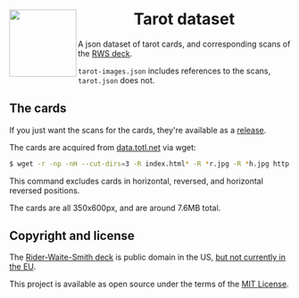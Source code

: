 <center>
<img align="left" src="http://data.totl.net/tarot-rwcs-images/m00.jpg" height="120">
<h1>Tarot dataset</h1>
</center>

A json dataset of tarot cards, and corresponding scans of the [RWS deck][0].

`tarot-images.json` includes references to the scans, `tarot.json` does not.

## The cards
If you just want the scans for the cards, they're available as a [release][2].

The cards are acquired from [data.totl.net](http://data.totl.net/) via wget:
```sh
$ wget -r -np -nH --cut-dirs=3 -R index.html* -R *r.jpg -R *h.jpg http://data.totl.net/tarot-rwcs-images/
```
This command excludes cards in horizontal, reversed, and horizontal reversed positions.

The cards are all 350x600px, and are around 7.6MB total.

## Copyright and license
The [Rider-Waite-Smith deck][0] is public domain in the US, [but not currently in the EU][1].

This project is available as open source under the terms of the [MIT License][MIT].

[0]: https://en.wikipedia.org/wiki/Rider-Waite_tarot_deck
[1]: https://en.wikipedia.org/wiki/Rider-Waite_tarot_deck#Copyright_status
[2]: https://github.com/unsmell/tarot-json/releases/tag/v0
[MIT]: http://opensource.org/licenses/MIT
